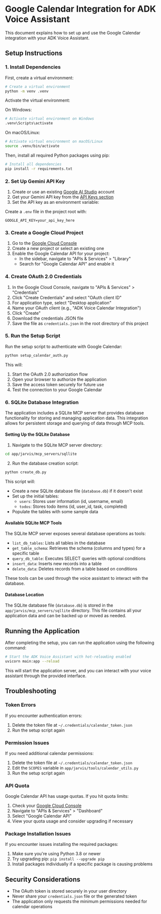 # Google Calendar Integration for ADK Voice Assistant

This document explains how to set up and use the Google Calendar integration with your ADK Voice Assistant.

## Setup Instructions

### 1. Install Dependencies

First, create a virtual environment:

```bash
# Create a virtual environment
python -m venv .venv
```

Activate the virtual environment:

On Windows:

```bash
# Activate virtual environment on Windows
.venv\Scripts\activate
```

On macOS/Linux:

```bash
# Activate virtual environment on macOS/Linux
source .venv/bin/activate
```

Then, install all required Python packages using pip:

```bash
# Install all dependencies
pip install -r requirements.txt
```

### 2. Set Up Gemini API Key

1. Create or use an existing [Google AI Studio](https://aistudio.google.com/) account
2. Get your Gemini API key from the [API Keys section](https://aistudio.google.com/app/apikeys)
3. Set the API key as an environment variable:

Create a `.env` file in the project root with:

```
GOOGLE_API_KEY=your_api_key_here
```

### 3. Create a Google Cloud Project

1. Go to the [Google Cloud Console](https://console.cloud.google.com/)
2. Create a new project or select an existing one
3. Enable the Google Calendar API for your project:
   - In the sidebar, navigate to "APIs & Services" > "Library"
   - Search for "Google Calendar API" and enable it

### 4. Create OAuth 2.0 Credentials

1. In the Google Cloud Console, navigate to "APIs & Services" > "Credentials"
2. Click "Create Credentials" and select "OAuth client ID"
3. For application type, select "Desktop application"
4. Name your OAuth client (e.g., "ADK Voice Calendar Integration")
5. Click "Create"
6. Download the credentials JSON file
7. Save the file as `credentials.json` in the root directory of this project

### 5. Run the Setup Script

Run the setup script to authenticate with Google Calendar:

```bash
python setup_calendar_auth.py
```

This will:

1. Start the OAuth 2.0 authorization flow
2. Open your browser to authorize the application
3. Save the access token securely for future use
4. Test the connection to your Google Calendar

### 6. SQLite Database Integration

The application includes a SQLite MCP server that provides database functionality for storing and managing application data. This integration allows for persistent storage and querying of data through MCP tools.

#### Setting Up the SQLite Database

1. Navigate to the SQLite MCP server directory:

```bash
cd app/jarvis/mcp_servers/sqllite
```

2. Run the database creation script:

```bash
python create_db.py
```

This script will:

- Create a new SQLite database file (`database.db`) if it doesn't exist
- Set up the initial tables:
  - `users`: Stores user information (id, username, email)
  - `todos`: Stores todo items (id, user_id, task, completed)
- Populate the tables with some sample data

#### Available SQLite MCP Tools

The SQLite MCP server exposes several database operations as tools:

- `list_db_tables`: Lists all tables in the database
- `get_table_schema`: Retrieves the schema (columns and types) for a specific table
- `query_db_table`: Executes SELECT queries with optional conditions
- `insert_data`: Inserts new records into a table
- `delete_data`: Deletes records from a table based on conditions

These tools can be used through the voice assistant to interact with the database.

#### Database Location

The SQLite database file (`database.db`) is stored in the `app/jarvis/mcp_servers/sqllite` directory. This file contains all your application data and can be backed up or moved as needed.

## Running the Application

After completing the setup, you can run the application using the following command:

```bash
# Start the ADK Voice Assistant with hot-reloading enabled
uvicorn main:app --reload
```

This will start the application server, and you can interact with your voice assistant through the provided interface.

## Troubleshooting

### Token Errors

If you encounter authentication errors:

1. Delete the token file at `~/.credentials/calendar_token.json`
2. Run the setup script again

### Permission Issues

If you need additional calendar permissions:

1. Delete the token file at `~/.credentials/calendar_token.json`
2. Edit the `SCOPES` variable in `app/jarvis/tools/calendar_utils.py`
3. Run the setup script again

### API Quota

Google Calendar API has usage quotas. If you hit quota limits:

1. Check your [Google Cloud Console](https://console.cloud.google.com/)
2. Navigate to "APIs & Services" > "Dashboard"
3. Select "Google Calendar API"
4. View your quota usage and consider upgrading if necessary

### Package Installation Issues

If you encounter issues installing the required packages:

1. Make sure you're using Python 3.8 or newer
2. Try upgrading pip: `pip install --upgrade pip`
3. Install packages individually if a specific package is causing problems

## Security Considerations

- The OAuth token is stored securely in your user directory
- Never share your `credentials.json` file or the generated token
- The application only requests the minimum permissions needed for calendar operations
